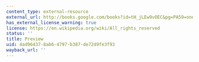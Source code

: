 ```yaml
---
content_type: external-resource
external_url: http://books.google.com/books?id=tH_jLEw9vOEC&pg=PA59=onepage
has_external_license_warning: true
license: https://en.wikipedia.org/wiki/All_rights_reserved
status: ''
title: Preview
uid: 4ad96437-8ab6-4797-b387-de72d9fe3f93
wayback_url: ''
---
```

